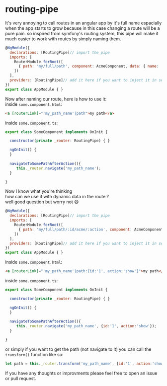 # routing-pipe
It's very annoying to call routes in an angular app by it's full name espacially when the app starts to grow because in this case changing a route will be a pure pain.
so inspired from symfony's routing system, this pipe will make it much easier to work with routes by simply naming them.

```javascript
@NgModule({
  declarations: [RoutingPipe]// import the pipe
  imports: [
    RouterModule.forRoot([
      { path: 'my/full/path', component: AcmeComponent, data: { name: 'my_path_name'}},// just add the "name" attribut within the data object of the route
    ])
  ],
  providers: [RoutingPipe]// add it here if you want to inject it in some components
})
export class AppModule { }
```

Now after naming our route, here is how to use it:<br>
inside `some.component.html`:
```html
<a [routerLink]="'my_path_name'|path">my path</a>
```
inside `some.component.ts`:
```javascript
export class SomeComponent implements OnInit {

  constructor(private _router: RoutingPipe) { }

  ngOnInit() {
  }
  
  navigateToSomePathAfterAction(){
     this._router.navigate('my_path_name');
  }

}
```
Now I know what you're thinking<br>
how can we use it with dynamic data in the route ?<br>
well good question but worry not :smile:<br>

```javascript
@NgModule({
  declarations: [RoutingPipe]// import the pipe
  imports: [
    RouterModule.forRoot([
      { path: 'my/full/path/:id/acme/:action', component: AcmeComponent, data: { name: 'my_path_name'}},// just add the "name" attribut within the data object of the route
    ])
  ],
  providers: [RoutingPipe]// add it here if you want to inject it in some components
})
export class AppModule { }
```

inside `some.component.html`:
```html
<a [routerLink]="'my_path_name'|path:{id:'1', action:'show'}">my path</a>
```
inside `some.component.ts`:
```javascript
export class SomeComponent implements OnInit {

  constructor(private _router: RoutingPipe) { }

  ngOnInit() {
  }
  
  navigateToSomePathAfterAction(){
     this._router.navigate('my_path_name', {id:'1', action:'show'});
  }

}
```

or simply if you want to get the path (not navigate to it) you can call the `transform()` function like so:
```javascript
let path = this._router.transform('my_path_name', {id:'1', action:'show'});
```

If you have any thoughts or improvments please feel free to open an issue or pull request.
